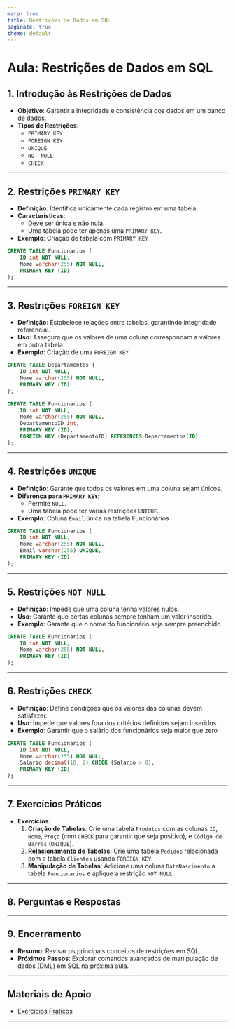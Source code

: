 ```yaml
---
marp: true
title: Restrições de Dados em SQL
paginate: true
theme: default
---
```


# Aula: Restrições de Dados em SQL

## 1. Introdução às Restrições de Dados
  - **Objetivo**: Garantir a integridade e consistência dos dados em um banco de dados.
  - **Tipos de Restrições**: 
    - `PRIMARY KEY`
    - `FOREIGN KEY`
    - `UNIQUE`
    - `NOT NULL`
    - `CHECK`

---

## 2. Restrições `PRIMARY KEY`
  - **Definição**: Identifica unicamente cada registro em uma tabela.
  - **Características**:
    - Deve ser única e não nula.
    - Uma tabela pode ter apenas uma `PRIMARY KEY`.
- **Exemplo**: Criação de tabela com `PRIMARY KEY`
  
```sql
CREATE TABLE Funcionarios (
    ID int NOT NULL,
    Nome varchar(255) NOT NULL,
    PRIMARY KEY (ID)
);
```

---

## 3. Restrições `FOREIGN KEY`
  - **Definição**: Estabelece relações entre tabelas, garantindo integridade referencial.
  - **Uso**: Assegura que os valores de uma coluna correspondam a valores em outra tabela.
- **Exemplo**: Criação de uma `FOREIGN KEY`
  
```sql
CREATE TABLE Departamentos (
    ID int NOT NULL,
    Nome varchar(255) NOT NULL,
    PRIMARY KEY (ID)
);

CREATE TABLE Funcionarios (
    ID int NOT NULL,
    Nome varchar(255) NOT NULL,
    DepartamentoID int,
    PRIMARY KEY (ID),
    FOREIGN KEY (DepartamentoID) REFERENCES Departamentos(ID)
);
```

---

## 4. Restrições `UNIQUE`
  - **Definição**: Garante que todos os valores em uma coluna sejam únicos.
  - **Diferença para `PRIMARY KEY`**:
    - Permite `NULL`.
    - Uma tabela pode ter várias restrições `UNIQUE`.
- **Exemplo**: Coluna `Email` única na tabela Funcionários
  
```sql
CREATE TABLE Funcionarios (
    ID int NOT NULL,
    Nome varchar(255) NOT NULL,
    Email varchar(255) UNIQUE,
    PRIMARY KEY (ID)
);
```

---

## 5. Restrições `NOT NULL`
  - **Definição**: Impede que uma coluna tenha valores nulos.
  - **Uso**: Garante que certas colunas sempre tenham um valor inserido.
- **Exemplo**: Garante que o nome do funcionário seja sempre preenchido
  
```sql
CREATE TABLE Funcionarios (
    ID int NOT NULL,
    Nome varchar(255) NOT NULL,
    PRIMARY KEY (ID)
);
```

---

## 6. Restrições `CHECK`
  - **Definição**: Define condições que os valores das colunas devem satisfazer.
  - **Uso**: Impede que valores fora dos critérios definidos sejam inseridos.
- **Exemplo**: Garantir que o salário dos funcionários seja maior que zero
  
```sql
CREATE TABLE Funcionarios (
    ID int NOT NULL,
    Nome varchar(255) NOT NULL,
    Salario decimal(10, 2) CHECK (Salario > 0),
    PRIMARY KEY (ID)
);
```

---

## 7. Exercícios Práticos
  - **Exercícios**:
    1. **Criação de Tabelas**: Crie uma tabela `Produtos` com as colunas `ID`, `Nome`, `Preço` (com `CHECK` para garantir que seja positivo), e `Código de Barras` (`UNIQUE`).
    2. **Relacionamento de Tabelas**: Crie uma tabela `Pedidos` relacionada com a tabela `Clientes` usando `FOREIGN KEY`.
    3. **Manipulação de Tabelas**: Adicione uma coluna `DataNascimento` à tabela `Funcionarios` e aplique a restrição `NOT NULL`.

---

## 8. Perguntas e Respostas

---

## 9. Encerramento
  - **Resumo**: Revisar os principais conceitos de restrições em SQL.
  - **Próximos Passos**: Explorar comandos avançados de manipulação de dados (DML) em SQL na próxima aula.

---

## Materiais de Apoio
- [Exercícios Práticos](../exercicios/README.md)

---
